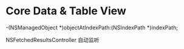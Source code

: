 Core Data & Table View
======================
-(NSManagedObject *)objectAtIndexPath:(NSIndexPath *)indexPath;

NSFetchedResultsController 
自动监听

